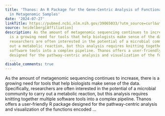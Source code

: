 ```yaml
---
title: 'Thanos: An R Package for the Gene-Centric Analysis of Functional Potential
  in Metagenomic Samples'
date: '2024-07-27'
linkTitle: https://pubmed.ncbi.nlm.nih.gov/39065033/?utm_source=curl&utm_medium=rss&utm_campaign=pubmed-2&utm_content=1FakS-2QOkCT8HsMOQP1bCRQ4YzyumYOmxmF0moLsQ3dFB1E9V&fc=20220326224207&ff=20240728181146&v=2.18.0.post9+e462414
source: heidelberg[Affiliation]
description: As the amount of metagenomic sequencing continues to increase, there
  is a growing need for tools that help biologists make sense of the data. Specifically,
  researchers are often interested in the potential of a microbial community to carry
  out a metabolic reaction, but this analysis requires knitting together multiple
  software tools into a complex pipeline. Thanos offers a user-friendly R package
  designed for the pathway-centric analysis and visualization of the functions encoded
  ...
disable_comments: true
---
```

As the amount of metagenomic sequencing continues to increase, there is a growing need for tools that help biologists make sense of the data. Specifically, researchers are often interested in the potential of a microbial community to carry out a metabolic reaction, but this analysis requires knitting together multiple software tools into a complex pipeline. Thanos offers a user-friendly R package designed for the pathway-centric analysis and visualization of the functions encoded ...